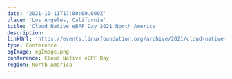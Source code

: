 ```yaml
---
date: '2021-10-11T17:00:00.000Z'
place: 'Los Angeles, California'
title: 'Cloud Native eBPF Day 2021 North America'
description:
linkUrl: 'https://events.linuxfoundation.org/archive/2021/cloud-native-ebpf-day-north-america/program/schedule/'
type: Conference
ogImage: ogImage.png
conference: Cloud Native eBPF Day
region: North America
---
```

